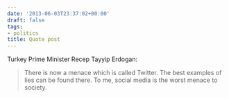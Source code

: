 ```yaml
---
date: '2013-06-03T23:37:02+00:00'
draft: false
tags:
- politics
title: Quote post
---
```


Turkey Prime Minister Recep Tayyip Erdogan:

>There is now a menace which is called Twitter. The best examples of lies can be found there. To me, social media is the worst menace to society.
